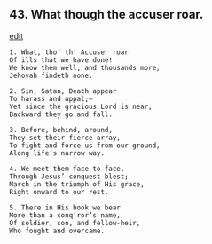 
## 43.  What though the accuser roar.
[edit](https://docs.google.com/document/d/1AfuLUMa0hiswg0nZdb%2D0n9vD7LOQKKFD/edit?mode=html)



    1. What, tho’ th’ Accuser roar
    Of ills that we have done!
    We know them well, and thousands more, 
    Jehovah findeth none.

    2. Sin, Satan, Death appear
    To harass and appal;—
    Yet since the gracious Lord is near, 
    Backward they go and fall.

    3. Before, behind, around,
    They set their fierce array,
    To fight and force us from our ground, 
    Along life’s narrow way.

    4. We meet them face to face,
    Through Jesus’ conquest blest;
    March in the triumph of His grace,
    Right onward to our rest.

    5. There in His book we bear
    More than a conq’ror’s name,
    Of soldier, son, and fellow-heir,
    Who fought and overcame.
